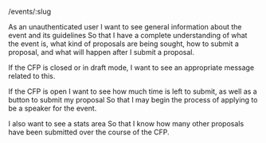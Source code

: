 /events/:slug

As an unauthenticated user
I want to see general information about the event and its guidelines
So that I have a complete understanding of what the event is,
what kind of proposals are being sought, how to submit a proposal,
and what will happen after I submit a proposal.

If the CFP is closed or in draft mode,
I want to see an appropriate message related to this.

If the CFP is open
I want to see how much time is left to submit, as well as a button to submit my proposal
So that I may begin the process of applying to be a speaker for the event.

I also want to see a stats area
So that I know how many other proposals have been submitted over the course of the CFP.
